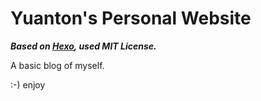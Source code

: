 # Yuanton's Personal Website

**_Based on [Hexo](https://github.com/hexojs/hexo), used MIT License._**

A basic blog of myself.

:-) enjoy
